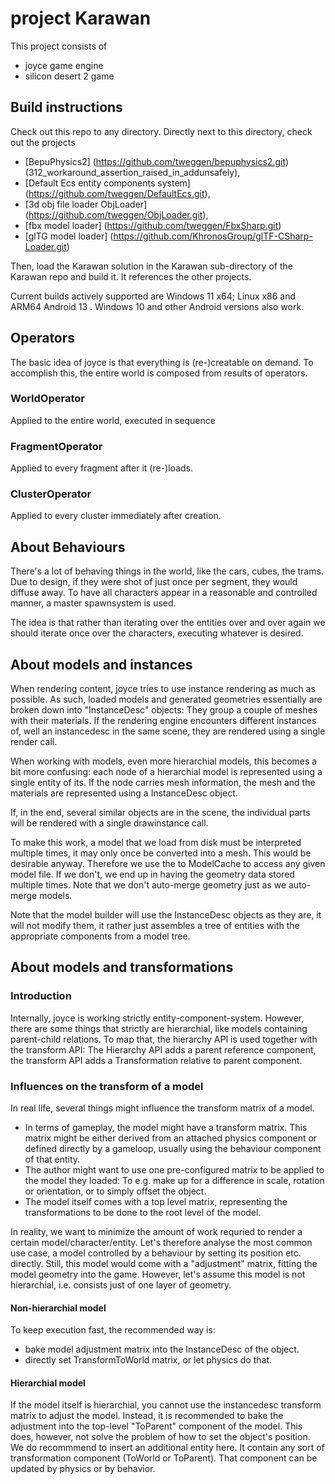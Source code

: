 # project Karawan
This project consists of 
- joyce game engine
- silicon desert 2 game


## Build instructions

Check out this repo to any directory. Directly next to this directory, check out the projects 
- [BepuPhysics2] (https://github.com/tweggen/bepuphysics2.git) (312_workaround_assertion_raised_in_addunsafely),
- [Default Ecs entity components system] (https://github.com/tweggen/DefaultEcs.git),
- [3d obj file loader ObjLoader] (https://github.com/tweggen/ObjLoader.git),
- [fbx model loader] (https://github.com/tweggen/FbxSharp.git) 
- [glTG model loader] (https://github.com/KhronosGroup/glTF-CSharp-Loader.git)

Then, load the Karawan solution in the Karawan sub-directory of the Karawan repo and build it.
It references the other projects.

Current builds actively supported are Windows 11 x64; Linux x86 and ARM64 Android 13 . Windows 10
and other Android versions also work.


## Operators

The basic idea of joyce is that everything is (re-)creatable on demand.
To accomplish this, the entire world is composed from results of operators.

### WorldOperator

Applied to the entire world, executed in sequence

### FragmentOperator

Applied to every fragment after it (re-)loads.

### ClusterOperator

Applied to every cluster immediately after creation.

## About Behaviours

There's a lot of behaving things in the world, like the cars, cubes, the trams.
Due to design, if they were shot of just once per segment, they would diffuse
away. To have all characters appear in a reasonable and controlled manner, a
master spawnsystem is used.

The idea is that rather than iterating over the entities over and over again
we should iterate once over the characters, executing whatever is desired.

## About models and instances

When rendering content, joyce tries to use instance rendering as
much as possible. As such, loaded models and generated geometries
essentially are broken down into "InstanceDesc" objects: They group 
a couple of meshes with their materials. If the rendering engine
encounters different instances of, well an instancedesc in the 
same scene, they are rendered using a single render call.

When working with models, even more hierarchial models, this
becomes a bit more confusing: each node of a hierarchial model
is represented using a single entity of its. If the node carries
mesh information, the mesh and the materials are represented using
a InstanceDesc object.

If, in the end, several similar objects are in the scene, the individual
parts will be rendered with a single drawinstance call.

To make this work, a model that we load from disk must be interpreted
multiple times, it may only once be converted into a mesh. This would
be desirable anyway. Therefore we use the to ModelCache to access 
any given model file. If we don't, we end up in having the geometry
data stored multiple times. Note that we don't auto-merge geometry
just as we auto-merge models.

Note that the model builder will use the InstanceDesc objects as they
are, it will not modify them, it rather just assembles a tree of entities
with the appropriate components from a model tree.


## About models and transformations

### Introduction

Internally, joyce is working strictly entity-component-system. 
However, there are some things that strictly are hierarchial, like
models containing parent-child relations. To map that, the hierarchy
API is used together with the transform API: The Hierarchy API adds a
parent reference component, the transform API adds a Transformation
relative to parent component.

### Influences on the transform of a model

In real life, several things might influence the transform matrix
of a model.

- In terms of gameplay, the model might have a transform matrix.
  This matrix might be either derived from an attached physics component
  or defined directly by a gameloop, usually using the behaviour component
  of that entity.
- The author might want to use one pre-configured matrix to be applied 
  to the model they loaded: To e.g. make up for a difference in scale,
  rotation or orientation, or to simply offset the object.
- The model itself comes with a top level matrix, representing the 
  transformations to be done to the root level of the model.

In reality, we want to minimize the amount of work requried to render
a certain model/character/entity. Let's therefore analyse the most common 
use case, a model controlled by a behaviour by setting its position etc. 
directly. Still, this model would come with a "adjustment" matrix, fitting the
model geometry into the game. However, let's assume this model is not hierarchial, i.e. consists just
of one layer of geometry.

#### Non-hierarchial model

To keep execution fast, the recommended way is:
- bake model adjustment matrix into the InstanceDesc of the object.
- directly set TransformToWorld matrix, or let physics do that.

#### Hierarchial model

If the model itself is hierarchial, you cannot use the instancedesc
transform matrix to adjust the model. Instead, it is recommended to
bake the adjustment into the top-level "ToParent" component of the model.
This does, however, not solve the problem of how to set the object's position.
We do recommmend to insert an additional entity here. It contain any sort
of transformation component (ToWorld or ToParent). That component can
be updated by physics or by behavior.

